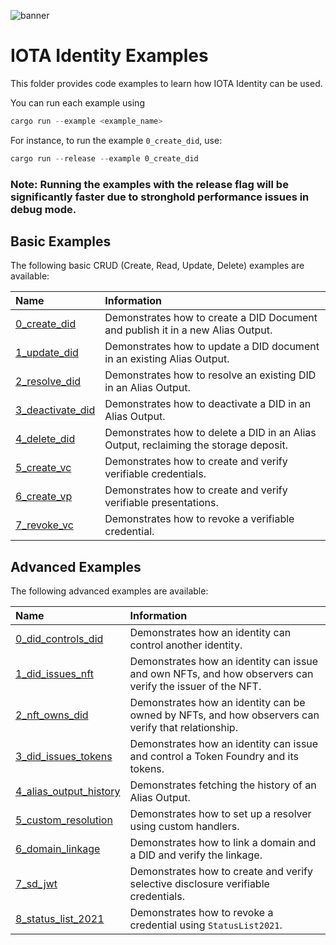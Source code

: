 ![banner](./../documentation/static/img/Banner/banner_identity.svg)

# IOTA Identity Examples

This folder provides code examples to learn how IOTA Identity can be used.

You can run each example using

```rust
cargo run --example <example_name>
```

For instance, to run the example `0_create_did`, use:

```rust
cargo run --release --example 0_create_did
```

### Note: Running the examples with the release flag will be significantly faster due to stronghold performance issues in debug mode.


## Basic Examples

The following basic CRUD (Create, Read, Update, Delete) examples are available:

| Name                                              | Information                                                                          |
|:--------------------------------------------------|:-------------------------------------------------------------------------------------|
| [0_create_did](./0_basic/0_create_did.rs)         | Demonstrates how to create a DID Document and publish it in a new Alias Output.      |
| [1_update_did](./0_basic/1_update_did.rs)         | Demonstrates how to update a DID document in an existing Alias Output.               |
| [2_resolve_did](./0_basic/2_resolve_did.rs)       | Demonstrates how to resolve an existing DID in an Alias Output.                      |
| [3_deactivate_did](./0_basic/3_deactivate_did.rs) | Demonstrates how to deactivate a DID in an Alias Output.                             |
| [4_delete_did](./0_basic/4_delete_did.rs)         | Demonstrates how to delete a DID in an Alias Output, reclaiming the storage deposit. |
| [5_create_vc](./0_basic/5_create_vc.rs)           | Demonstrates how to create and verify verifiable credentials.                        |
| [6_create_vp](./0_basic/6_create_vp.rs)           | Demonstrates how to create and verify verifiable presentations.                      |
| [7_revoke_vc](./0_basic/7_revoke_vc.rs)           | Demonstrates how to revoke a verifiable credential.                                  |

## Advanced Examples

The following advanced examples are available:

| Name                                                             | Information                                                                                              |
|:-----------------------------------------------------------------|:---------------------------------------------------------------------------------------------------------|
| [0_did_controls_did](./1_advanced/0_did_controls_did.rs)         | Demonstrates how an identity can control another identity.                                               |
| [1_did_issues_nft](./1_advanced/1_did_issues_nft.rs)             | Demonstrates how an identity can issue and own NFTs, and how observers can verify the issuer of the NFT. |
| [2_nft_owns_did](./1_advanced/2_nft_owns_did.rs)                 | Demonstrates how an identity can be owned by NFTs, and how observers can verify that relationship.       |
| [3_did_issues_tokens](./1_advanced/3_did_issues_tokens.rs)       | Demonstrates how an identity can issue and control a Token Foundry and its tokens.                       |
| [4_alias_output_history](./1_advanced/4_alias_output_history.rs) | Demonstrates fetching the history of an Alias Output.                                                    |
| [5_custom_resolution](./1_advanced/5_custom_resolution.rs)       | Demonstrates how to set up a resolver using custom handlers.                                             |
| [6_domain_linkage](./1_advanced/6_domain_linkage)                | Demonstrates how to link a domain and a DID and verify the linkage.                                      |
| [7_sd_jwt](./1_advanced/7_sd_jwt)                                | Demonstrates how to create and verify selective disclosure verifiable credentials.                       |
| [8_status_list_2021](./1_advanced/8_status_list_2021.rs)                | Demonstrates how to revoke a credential using `StatusList2021`.                                   |

